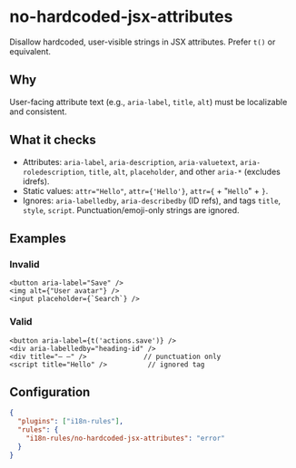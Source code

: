 # no-hardcoded-jsx-attributes

Disallow hardcoded, user-visible strings in JSX attributes. Prefer `t()` or equivalent.

## Why
User-facing attribute text (e.g., `aria-label`, `title`, `alt`) must be localizable and consistent.

## What it checks
- Attributes: `aria-label`, `aria-description`, `aria-valuetext`, `aria-roledescription`, `title`, `alt`, `placeholder`, and other `aria-*` (excludes idrefs).
- Static values: `attr="Hello"`, `attr={'Hello'}`, `attr={` + "`Hello`" + `}`.
- Ignores: `aria-labelledby`, `aria-describedby` (ID refs), and tags `title`, `style`, `script`. Punctuation/emoji-only strings are ignored.

## Examples
### Invalid
```tsx
<button aria-label="Save" />
<img alt={"User avatar"} />
<input placeholder={`Search`} />
```

### Valid
```tsx
<button aria-label={t('actions.save')} />
<div aria-labelledby="heading-id" />
<div title="— —" />              // punctuation only
<script title="Hello" />          // ignored tag
```

## Configuration
```json
{
  "plugins": ["i18n-rules"],
  "rules": {
    "i18n-rules/no-hardcoded-jsx-attributes": "error"
  }
}
```
